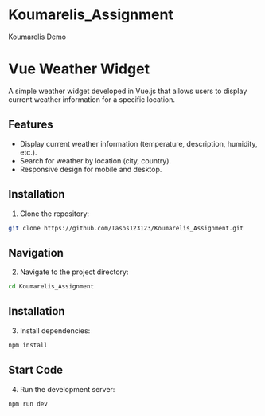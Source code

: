 # Koumarelis_Assignment
 Koumarelis Demo
# Vue Weather Widget

A simple weather widget developed in Vue.js that allows users to display current weather information for a specific location.

## Features

- Display current weather information (temperature, description, humidity, etc.).
- Search for weather by location (city, country).
- Responsive design for mobile and desktop.

## Installation

1. Clone the repository:

```bash
git clone https://github.com/Tasos123123/Koumarelis_Assignment.git
```
## Navigation

2. Navigate to the project directory:

```bash
cd Koumarelis_Assignment
```
## Installation

3. Install dependencies:

```bash
npm install
```
## Start Code

4. Run the development server: 

```bash
npm run dev
```